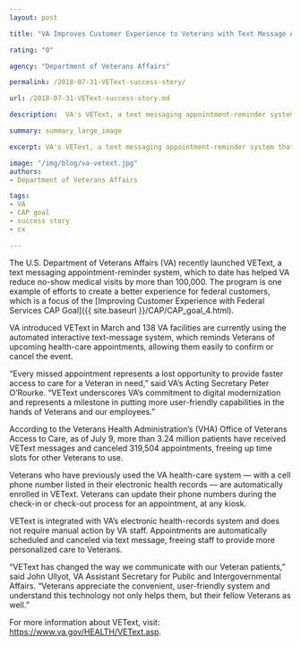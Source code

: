 ```yaml
---
layout: post

title: "VA Improves Customer Experience to Veterans with Text Message Appointment Reminders"

rating: "0"

agency: "Department of Veterans Affairs"

permalink: /2018-07-31-VEText-success-story/

url: /2018-07-31-VEText-success-story.md

description:  VA's VEText, a text messaging appointment-reminder system that allows veterans to easily confirm or cancel an appointment, has helped VA reduce no-show medical visits by more than 100,000.

summary: summary_large_image

excerpt: VA's VEText, a text messaging appointment-reminder system that allows veterans to easily confirm or cancel an appointment, has helped VA reduce no-show medical visits by more than 100,000.

image: "/img/blog/va-vetext.jpg"
authors:
- Department of Veterans Affairs

tags:
- VA
- CAP goal
- success story
- cx

---
```


The U.S. Department of Veterans Affairs (VA) recently launched VEText, a text messaging appointment-reminder system, which to date has helped VA reduce no-show medical visits by more than 100,000. The program is one example of efforts to create a better experience for federal customers, which is a focus of the [Improving Customer Experience with Federal Services CAP Goal]({{  site.baseurl  }}/CAP/CAP_goal_4.html).

VA introduced VEText in March and 138 VA facilities are currently using the automated interactive text-message system, which reminds Veterans of upcoming health-care appointments, allowing them easily to confirm or cancel the event.

“Every missed appointment represents a lost opportunity to provide faster access to care for a Veteran in need,” said VA’s Acting Secretary Peter O’Rourke. “VEText underscores VA’s commitment to digital modernization and represents a milestone in putting more user-friendly capabilities in the hands of Veterans and our employees.”

According to the Veterans Health Administration’s (VHA) Office of Veterans Access to Care, as of July 9, more than 3.24 million patients have received VEText messages and canceled 319,504 appointments, freeing up time slots for other Veterans to use.

Veterans who have previously used the VA health-care system — with a cell phone number listed in their electronic health records — are automatically enrolled in VEText. Veterans can update their phone numbers during the check-in or check-out process for an appointment, at any kiosk.

VEText is integrated with VA’s electronic health-records system and does not require manual action by VA staff. Appointments are automatically scheduled and canceled via text message, freeing staff to provide more personalized care to Veterans.

“VEText has changed the way we communicate with our Veteran patients,” said John Ullyot, VA Assistant Secretary for Public and Intergovernmental Affairs. “Veterans appreciate the convenient, user-friendly system and understand this technology not only helps them, but their fellow Veterans as well.”

For more information about VEText, visit: <a href="https://www.va.gov/HEALTH/VEText.asp" target="_blank">https://www.va.gov/HEALTH/VEText.asp</a>.
